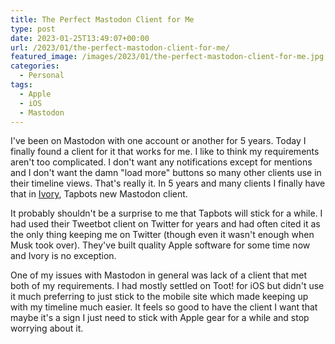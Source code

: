 ```yaml
---
title: The Perfect Mastodon Client for Me
type: post
date: 2023-01-25T13:49:07+00:00
url: /2023/01/the-perfect-mastodon-client-for-me/
featured_image: /images/2023/01/the-perfect-mastodon-client-for-me.jpg
categories:
  - Personal
tags:
  - Apple
  - iOS
  - Mastodon
---
```


I've been on Mastodon with one account or another for 5 years. Today I finally found a client for it that works for me.
I like to think my requirements aren't too complicated. I don't want any notifications except for mentions and I don't want the damn "load more" buttons so many other clients use in their timeline views. That's really it. In 5 years and many clients I finally have that in [Ivory][1], Tapbots new Mastodon client.

It probably shouldn't be a surprise to me that Tapbots will stick for a while. I had used their Tweetbot client on Twitter for years and had often cited it as the only thing keeping me on Twitter (though even it wasn't enough when Musk took over). They've built quality Apple software for some time now and Ivory is no exception.

One of my issues with Mastodon in general was lack of a client that met both of my requirements. I had mostly settled on Toot! for iOS but didn't use it much preferring to just stick to the mobile site which made keeping up with my timeline much easier. It feels so good to have the client I want that maybe it's a sign I just need to stick with Apple gear for a while and stop worrying about it.

 [1]: https://tapbots.com/ivory/